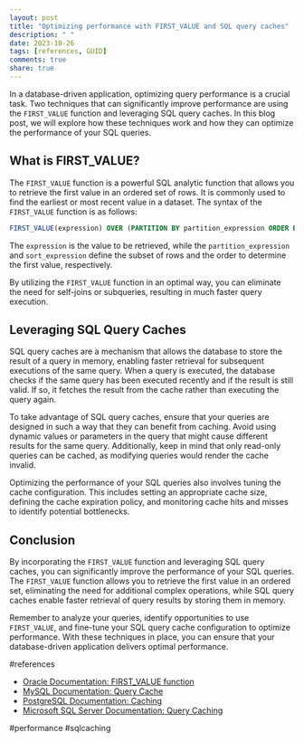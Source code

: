 ```yaml
---
layout: post
title: "Optimizing performance with FIRST_VALUE and SQL query caches"
description: " "
date: 2023-10-26
tags: [references, GUID]
comments: true
share: true
---
```


In a database-driven application, optimizing query performance is a crucial task. Two techniques that can significantly improve performance are using the `FIRST_VALUE` function and leveraging SQL query caches. In this blog post, we will explore how these techniques work and how they can optimize the performance of your SQL queries.

## What is FIRST_VALUE?

The `FIRST_VALUE` function is a powerful SQL analytic function that allows you to retrieve the first value in an ordered set of rows. It is commonly used to find the earliest or most recent value in a dataset. The syntax of the `FIRST_VALUE` function is as follows:

```sql
FIRST_VALUE(expression) OVER (PARTITION BY partition_expression ORDER BY sort_expression [ASC|DESC])
```

The `expression` is the value to be retrieved, while the `partition_expression` and `sort_expression` define the subset of rows and the order to determine the first value, respectively.

By utilizing the `FIRST_VALUE` function in an optimal way, you can eliminate the need for self-joins or subqueries, resulting in much faster query execution.

## Leveraging SQL Query Caches

SQL query caches are a mechanism that allows the database to store the result of a query in memory, enabling faster retrieval for subsequent executions of the same query. When a query is executed, the database checks if the same query has been executed recently and if the result is still valid. If so, it fetches the result from the cache rather than executing the query again.

To take advantage of SQL query caches, ensure that your queries are designed in such a way that they can benefit from caching. Avoid using dynamic values or parameters in the query that might cause different results for the same query. Additionally, keep in mind that only read-only queries can be cached, as modifying queries would render the cache invalid.

Optimizing the performance of your SQL queries also involves tuning the cache configuration. This includes setting an appropriate cache size, defining the cache expiration policy, and monitoring cache hits and misses to identify potential bottlenecks.

## Conclusion

By incorporating the `FIRST_VALUE` function and leveraging SQL query caches, you can significantly improve the performance of your SQL queries. The `FIRST_VALUE` function allows you to retrieve the first value in an ordered set, eliminating the need for additional complex operations, while SQL query caches enable faster retrieval of query results by storing them in memory.

Remember to analyze your queries, identify opportunities to use `FIRST_VALUE`, and fine-tune your SQL query cache configuration to optimize performance. With these techniques in place, you can ensure that your database-driven application delivers optimal performance.

#references
- [Oracle Documentation: FIRST_VALUE function](https://docs.oracle.com/en/database/oracle/oracle-database/19/sqlrf/FIRST_VALUE.html#GUID-D5AF29D2-741D-4EC3-B0BB-7372E2395D3C)
- [MySQL Documentation: Query Cache](https://dev.mysql.com/doc/refman/8.0/en/query-cache.html) 
- [PostgreSQL Documentation: Caching](https://www.postgresql.org/docs/13/runtime-config-query.html#GUC-QUERY-CACHE-MODES)
- [Microsoft SQL Server Documentation: Query Caching](https://docs.microsoft.com/en-us/sql/relational-databases/query-processing-architecture-guide?view=sql-server-ver15#query-caching) 

#performance #sqlcaching